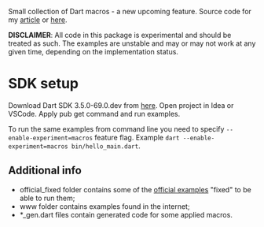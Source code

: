 Small collection of Dart macros - a new upcoming feature. Source code for my [article](https://chessmax.ru/posts/upcoming-dart-macros.html) or [here](https://habr.com/ru/articles/815527/).

**DISCLAIMER**: All code in this package is experimental and should be treated as such. The examples are unstable and may or may not work at any given time, depending on the implementation status.

# SDK setup

Download Dart SDK 3.5.0-69.0.dev from [here](https://dart.dev/get-dart/archive).
Open project in Idea or VSCode. Apply pub get command and run examples.

To run the same examples from command line you need to specify `--enable-experiment=macros` feature flag.
Example `dart --enable-experiment=macros bin/hello_main.dart`.

## Additional info

- official_fixed folder contains some of the [official examples](https://github.com/dart-lang/language/tree/main/working/macros/example)
"fixed" to be able to run them;
- www folder contains examples found in the internet;
- *_gen.dart files contain generated code for some applied macros.
